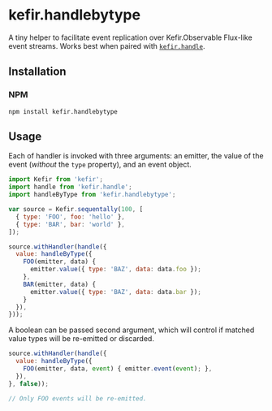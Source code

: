 # kefir.handlebytype

A tiny helper to facilitate event replication over Kefir.Observable Flux-like event streams. Works best when paired with [`kefir.handle`](https://github.com/32bitkid/kefir.handle).

## Installation

### NPM

```
npm install kefir.handlebytype
```

## Usage

Each of handler is invoked with three arguments: an emitter, the value of the event (_without_ the `type` property), and an event object.

```js
import Kefir from 'kefir';
import handle from 'kefir.handle';
import handleByType from 'kefir.handlebytype';

var source = Kefir.sequentally(100, [
  { type: 'FOO', foo: 'hello' },
  { type: 'BAR', bar: 'world' },
]);

source.withHandler(handle({
  value: handleByType({
    FOO(emitter, data) {
      emitter.value({ type: 'BAZ', data: data.foo });
    },
    BAR(emitter, data) {
      emitter.value({ type: 'BAZ', data: data.bar });
    }
  }),
}));
```

A boolean can be passed second argument, which will control if matched value types will be re-emitted or discarded.


```js
source.withHandler(handle({
  value: handleByType({
    FOO(emitter, data, event) { emitter.event(event); },
  }),
}, false));

// Only FOO events will be re-emitted.
```



